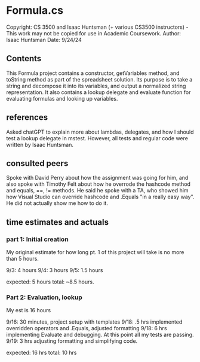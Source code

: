# Formula.cs

Copyright:  CS 3500 and Isaac Huntsman (+ various
CS3500 instructors) - This work may not be copied for use in Academic Coursework.
Author: Isaac Huntsman
Date: 9/24/24

## Contents

This Formula project contains a constructor, getVariables method, and toString method as part of
the spreadsheet solution. Its purpose is to take a string and decompose it into its variables,
and output a normalized string representation. It also contains a lookup delegate and evaluate
function for evaluating formulas and looking up variables.

## references

Asked chatGPT to explain more about lambdas, delegates, and how I should test a lookup delegate in mstest.
However, all tests and regular code were written by Isaac Huntsman.

## consulted peers

Spoke with David Perry about how the assignment was going for him, and also spoke with Timothy Felt
about how he overrode the hashcode method and equals, ==, != methods. He said he spoke with a TA,
who showed him how Visual Studio can override hashcode and .Equals "in a really easy way". He did not 
actually show me how to do it.

## time estimates and actuals

### part 1: Initial creation

My original estimate for how long pt. 1 of this project will take is no more than 5 hours.

9/3: 4 hours
9/4: 3 hours
9/5: 1.5 hours

expected: 5 hours
total: ~8.5 hours.

### Part 2: Evaluation, lookup

My est is 16 hours

9/16: 30 minutes, project setup with templates
9/18: .5 hrs implemented overridden operators and .Equals, adjusted formatting
9/18: 6 hrs implementing Evaluate and debugging. At this point all my tests are passing.
9/19: 3 hrs adjusting formatting and simplifying code.

expected: 16 hrs
total: 10 hrs